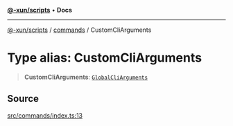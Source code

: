 [**@-xun/scripts**](../../README.md) • **Docs**

***

[@-xun/scripts](../../README.md) / [commands](../README.md) / CustomCliArguments

# Type alias: CustomCliArguments

> **CustomCliArguments**: [`GlobalCliArguments`](../../util/type-aliases/GlobalCliArguments.md)

## Source

[src/commands/index.ts:13](https://github.com/Xunnamius/xscripts/blob/380c055b2920c8b96b65dc89b97b6497f996c452/src/commands/index.ts#L13)
